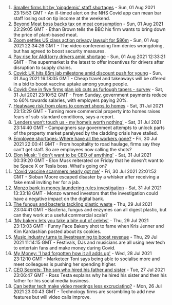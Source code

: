 1. [Smaller firms hit by 'pingdemic' staff shortages](https://www.bbc.co.uk/news/business-57997447) - Sun, 01 Aug 2021 23:15:53 GMT - An ill-timed alert on the NHS Covid app can mean bar staff losing out on tip income at the weekend.
2. [Beyond Meat boss backs tax on meat consumption](https://www.bbc.co.uk/news/business-58032552) - Sun, 01 Aug 2021 23:29:05 GMT - Ethan Brown tells the BBC his firm wants to bring down the price of plant-based meat.
3. [Zoom settles US class action privacy lawsuit for $86m](https://www.bbc.co.uk/news/business-58050391) - Sun, 01 Aug 2021 22:34:26 GMT - The video conferencing firm denies wrongdoing, but has agreed to boost security measures.
4. [Pay rise for Aldi lorry drivers amid shortage](https://www.bbc.co.uk/news/business-58047483) - Sun, 01 Aug 2021 12:33:21 GMT - The supermarket is the latest to offer incentives for drivers after disruption to supply chains.
5. [Covid: UK hits 85m jab milestone amid discount push for young](https://www.bbc.co.uk/news/uk-58044088) - Sun, 01 Aug 2021 16:18:05 GMT - Cheap travel and takeaways will be offered in a bid to boost vaccine uptake among young people.
6. [Covid: One in five firms plan job cuts as furlough tapers - survey](https://www.bbc.co.uk/news/uk-58043041) - Sat, 31 Jul 2021 23:10:52 GMT - From Sunday, government payments reduce to 60% towards salaries, with employers paying 20%.
7. [Heatwave risk from plans to convert shops to homes](https://www.bbc.co.uk/news/business-58029653) - Sat, 31 Jul 2021 23:13:29 GMT - Turning more commercial property into homes raises fears of sub-standard conditions, says a report.
8. [‘Lenders won’t touch us - my home’s worth nothing'](https://www.bbc.co.uk/news/business-58031545) - Sat, 31 Jul 2021 23:14:40 GMT - Campaigners say government attempts to unlock parts of the property market paralysed by the cladding crisis have stalled.
9. [Employee shortages: Where have all the workers gone?](https://www.bbc.co.uk/news/business-58014256) - Fri, 30 Jul 2021 22:00:41 GMT - From hospitality to road haulage, firms say they can't get staff. So are employees now calling the shots?
10. [Elon Musk: 'I don't want to be CEO of anything'](https://www.bbc.co.uk/news/technology-58035124) - Sat, 31 Jul 2021 00:39:20 GMT - Elon Musk reiterated on Friday that he doesn't want to be Space X or Tesla boss. What's going on?
11. ['Covid vaccine scammers nearly got me'](https://www.bbc.co.uk/news/business-58029113) - Fri, 30 Jul 2021 22:01:52 GMT - Sioban Moore escaped disaster by a whisker after receiving a fake email inviting her for a jab.
12. [Monzo bank in money laundering rules investigation](https://www.bbc.co.uk/news/business-58033700) - Sat, 31 Jul 2021 13:33:18 GMT - Monzo warned investors that the investigation could have a negative impact on the digital bank.
13. [The fungus and bacteria tackling plastic waste](https://www.bbc.co.uk/news/business-57733178) - Thu, 29 Jul 2021 23:04:41 GMT - Bacteria, fungus and enzymes can all digest plastic, but can they work at a useful commercial scale?
14. ['My bakery lets you take a bite out of celebs'](https://www.bbc.co.uk/news/business-57865991) - Thu, 29 Jul 2021 23:13:03 GMT - Funny Face Bakery shot to fame when Kris Jenner and Kim Kardashian posted about its cookies.
15. [Music industry turns to livestreaming to boost revenue](https://www.bbc.co.uk/news/business-57817809) - Thu, 29 Jul 2021 11:14:15 GMT - Festivals, DJs and musicians are all using new tech to entertain fans and make money during Covid.
16. [My Money: 'I had forgotten how it all adds up'](https://www.bbc.co.uk/news/business-57888910) - Wed, 28 Jul 2021 23:12:10 GMT - Marketeer Toni says being able to socialise more and meet colleagues is pushing her spending higher.
17. [CEO Secrets: The son who hired his father and sister](https://www.bbc.co.uk/news/business-57968798) - Tue, 27 Jul 2021 23:06:47 GMT - Ross Testa explains why he hired his sister and then his father for his social media business.
18. [Can better tech make video meetings less excruciating?](https://www.bbc.co.uk/news/business-57720504) - Mon, 26 Jul 2021 23:00:43 GMT - Technology firms are scrambling to add new features but will video calls improve.
